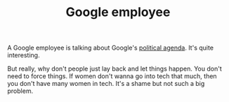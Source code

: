﻿---
layout: post
title: Google employee
---

A Google employee is talking about Google's [political agenda](http://gizmodo.com/exclusive-heres-the-full-10-page-anti-diversity-screed-1797564320). It's quite interesting.

But really, why don't people just lay back and let things happen. You don't need to force things. If women don't wanna go into tech that much, then you don't have many women in tech. It's a shame but not such a big problem.


